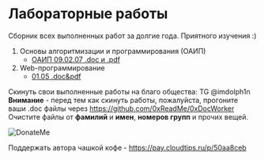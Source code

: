 # Лабораторные работы

Сборник всех выполненных работ за долгие года.
Приятного изучения :)

1. Основы алгоритмизации и программирования (ОАИП)
    - [ОАИП 09.02.07 .doc и .pdf](https://github.com/0xReadMe/heap_of_lab_work/tree/main/%D0%9E%D1%81%D0%BD%D0%BE%D0%B2%D1%8B%20%D0%B0%D0%BB%D0%B3%D0%BE%D1%80%D0%B8%D1%82%D0%BC%D0%B8%D0%B7%D0%B0%D1%86%D0%B8%D0%B8%20%D0%B8%20%D0%BF%D1%80%D0%BE%D0%B3%D1%80%D0%B0%D0%BC%D0%BC%D0%B8%D1%80%D0%BE%D0%B2%D0%B0%D0%BD%D0%B8%D1%8F)
2. Web-программирование
    - [01.05 .doc&pdf](https://github.com/0xReadMe/heap_of_lab_work/tree/main/01.05%20-%20Web-%D0%BF%D1%80%D0%BE%D0%B3%D1%80%D0%B0%D0%BC%D0%BC%D0%B8%D1%80%D0%BE%D0%B2%D0%B0%D0%BD%D0%B8%D0%B5)


Скинуть свои выполненные работы на благо общества: TG @imdolph1n  
**Внимание** - перед тем как скинуть работы, пожалуйста, прогоните ваши .doc файлы через https://github.com/0xReadMe/0xDocWorker  
Очистите файлы от **фамилий** и **имен**, **номеров групп** и прочих вещей.

![DonateMe](https://static.goodgame.ru/files/logotypes/ch_167749_PobY.png)

Поддержать автора чашкой кофе - https://pay.cloudtips.ru/p/50aa8ceb
